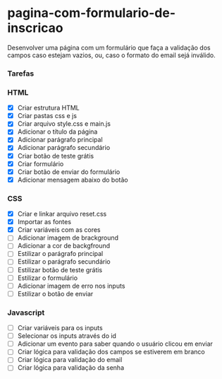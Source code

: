 # pagina-com-formulario-de-inscricao
Desenvolver uma página com um formulário que faça a validação dos campos caso estejam vazios, ou, caso o formato do email sejá inválido. 


### Tarefas 

### HTML

- [X] Criar estrutura HTML
- [X] Criar pastas css e js
- [X] Criar arquivo style.css e main.js
- [X] Adicionar o título da página
- [X] Adicionar parágrafo principal
- [X] Adicionar parágrafo secundário
- [X] Criar botão de teste grátis
- [X] Criar formulário 
- [X] Criar botão de enviar do formulário
- [X] Adicionar mensagem abaixo do botão

### CSS

- [X] Criar e linkar arquivo reset.css
- [X] Importar as fontes
- [X] Criar variáveis com as cores 
- [ ] Adicionar imagem de brackground
- [ ] Adicionar a cor de backgfround
- [ ] Estilizar o parágrafo principal
- [ ] Estilizar o parágrafo secundário
- [ ] Estilizar botão de teste grátis
- [ ] Estilizar o formulário
- [ ] Adicionar imagem de erro nos inputs 
- [ ] Estilizar o botão de enviar

### Javascript

- [ ] Criar variáveis para os inputs
- [ ] Selecionar os inputs através do id
- [ ] Adicionar um evento para saber quando o usuário clicou em enviar
- [ ] Criar lógica para validação dos campos se estiverem em branco
- [ ] Criar lógica para validação do email 
- [ ] Criar lógica para validação da senha
